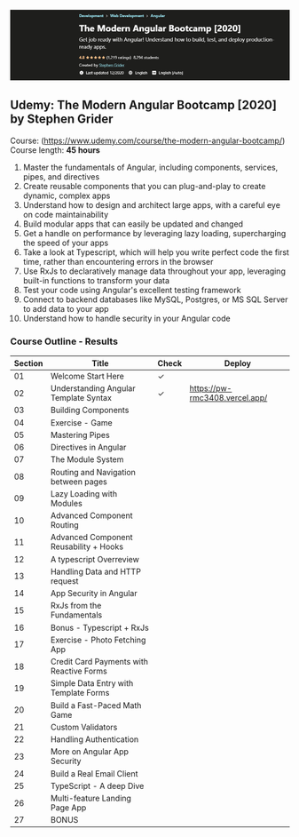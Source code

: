 ![modernAngular](title.png)

## Udemy: The Modern Angular Bootcamp [2020] by Stephen Grider
Course: (https://www.udemy.com/course/the-modern-angular-bootcamp/) <br>
Course length: <b>45 hours</b>

1. Master the fundamentals of Angular, including components, services, pipes, and directives
2. Create reusable components that you can plug-and-play to create dynamic, complex apps
3. Understand how to design and architect large apps, with a careful eye on code maintainability
4. Build modular apps that can easily be updated and changed
5. Get a handle on performance by leveraging lazy loading, supercharging the speed of your apps
6. Take a look at Typescript, which will help you write perfect code the first time, rather than encountering errors in the browser
7. Use RxJs to declaratively manage data throughout your app, leveraging built-in functions to transform your data
8. Test your code using Angular's excellent testing framework
9. Connect to backend databases like MySQL, Postgres, or MS SQL Server to add data to your app
10. Understand how to handle security in your Angular code


### Course Outline - Results
| Section  | Title  | Check  | Deploy  |
|---|---|---|---|
|  01 | Welcome Start Here  | &check; |   |
|  02 | Understanding Angular Template Syntax | &check;  | https://pw-rmc3408.vercel.app/ |
|  03 | Building Components |   |   |
|  04 | Exercise - Game |   |   |
|  05 | Mastering Pipes |   |   |
|  06 | Directives in Angular |   |   |
|  07 | The Module System |   |   |
|  08 | Routing and Navigation between pages |   |   |
|  09 | Lazy Loading with Modules |   |   |
|  10 | Advanced Component Routing |   |   |
|  11 | Advanced Component Reusability + Hooks |   |   |
|  12 | A typescript Overreview |   |   |
|  13 | Handling Data and HTTP request |   |   |
|  14 | App Security in Angular |   |   |
|  15 | RxJs from the Fundamentals |   |   |
|  16 | Bonus - Typescript + RxJs |   |   |
|  17 | Exercise - Photo Fetching App |   |   |
|  18 | Credit Card Payments with Reactive Forms |   |   |
|  19 | Simple Data Entry with Template Forms |   |   |
|  20 | Build a Fast-Paced Math Game |   |   |
|  21 | Custom Validators |   |   |
|  22 | Handling Authentication |   |   |
|  23 | More on Angular App Security |   |   |
|  24 | Build a Real Email Client |   |   |
|  25 | TypeScript - A deep Dive |   |   |
|  26 | Multi-feature Landing Page App |   |   |
|  27 | BONUS |   |   |



